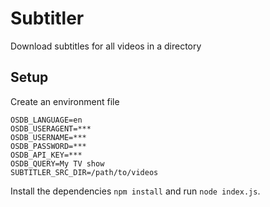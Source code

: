 # Subtitler

Download subtitles for all videos in a directory

## Setup

Create an environment file
```
OSDB_LANGUAGE=en
OSDB_USERAGENT=***
OSDB_USERNAME=***
OSDB_PASSWORD=***
OSDB_API_KEY=***
OSDB_QUERY=My TV show
SUBTITLER_SRC_DIR=/path/to/videos
```

Install the dependencies `npm install` and run `node index.js`.
